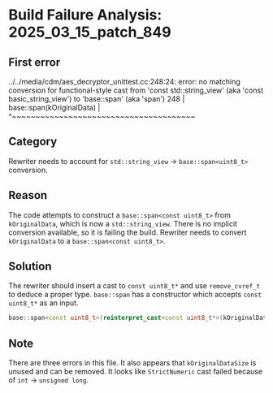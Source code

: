# Build Failure Analysis: 2025_03_15_patch_849

## First error

../../media/cdm/aes_decryptor_unittest.cc:248:24: error: no matching conversion for functional-style cast from 'const std::string_view' (aka 'const basic_string_view<char>') to 'base::span<const uint8_t>' (aka 'span<const unsigned char>')
  248 |                        base::span<const uint8_t>(kOriginalData)
      |                        ^~~~~~~~~~~~~~~~~~~~~~~~~~~~~~~~~~~~~~~~

## Category
Rewriter needs to account for `std::string_view` -> `base::span<uint8_t>` conversion.

## Reason
The code attempts to construct a `base::span<const uint8_t>` from `kOriginalData`, which is now a `std::string_view`. There is no implicit conversion available, so it is failing the build.
Rewriter needs to convert `kOriginalData` to a `base::span<const uint8_t>`.

## Solution
The rewriter should insert a cast to `const uint8_t*` and use `remove_cvref_t` to deduce a proper type. `base::span` has a constructor which accepts `const uint8_t*` as an input.

```c++
base::span<const uint8_t>(reinterpret_cast<const uint8_t*>(kOriginalData.data()), kOriginalData.size())
```

## Note
There are three errors in this file. It also appears that `kOriginalDataSize` is unused and can be removed. It looks like `StrictNumeric` cast failed because of `int` -> `unsigned long`.